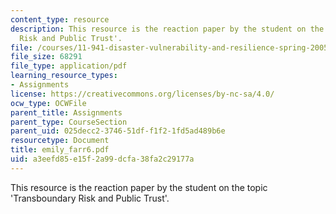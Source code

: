 ```yaml
---
content_type: resource
description: This resource is the reaction paper by the student on the topic 'Transboundary
  Risk and Public Trust'.
file: /courses/11-941-disaster-vulnerability-and-resilience-spring-2005/a3eefd85e15f2a99dcfa38fa2c29177a_emily_farr6.pdf
file_size: 68291
file_type: application/pdf
learning_resource_types:
- Assignments
license: https://creativecommons.org/licenses/by-nc-sa/4.0/
ocw_type: OCWFile
parent_title: Assignments
parent_type: CourseSection
parent_uid: 025decc2-3746-51df-f1f2-1fd5ad489b6e
resourcetype: Document
title: emily_farr6.pdf
uid: a3eefd85-e15f-2a99-dcfa-38fa2c29177a
---
```

This resource is the reaction paper by the student on the topic 'Transboundary Risk and Public Trust'.